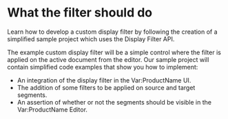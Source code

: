 What the filter should do
======
Learn how to develop a custom display filter by following the creation of a simplified sample project which uses the Display Filter API.

The example custom display filter will be a simple control where the filter is applied on the active document from the editor. Our sample project will contain simplified code examples that show you how to implement:

* An integration of the display filter in the Var:ProductName UI.
* The addition of some filters to be applied on source and target segments.
* An assertion of whether or not the segments should be visible in the Var:ProductName Editor.
